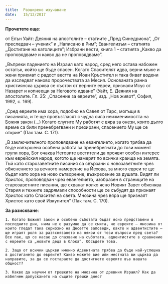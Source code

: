 ```yaml
---
title:  Разширено изучаване
date:   15/12/2017
---
```


**Прочетете още**:

от Елън Уайт: Деяния на апостолите – статиите „Пред Синедриона“, „От преследвач – ученик” и „Написано в Рим”; Евангелизъм – статията „Достигане на католиците”; Избрани вести, книга 1 – статията „Какво да проповядваме и какво да не проповядваме”.

„Въпреки падението на Израил като народ, сред него остава набожен остатък, който ще бъде спасен. Когато Спасителят идва, верни мъже и жени приемат с радост вестта на Йоан Кръстител и така биват водени да изследват наново пророчествата за Месия. Основаната ранна християнска църква се състои от верните евреи, признали Исус от Назарет и копнеещи за Неговото идване” (Уайт, Е. Деяния на апостолите. Гл. 35: „Спасение за евреите“, изд. „Нов живот“, София, 1992, с. 169).

„Сред евреите има хора, подобно на Савел от Тарс, могъщи в писанията, и те ще провъзгласят с чудна сила неизменимостта на Божия закон (...) Когато слугите Му работят с вяра за онези, които дълго време са били пренебрегвани и презирани, спасението Му ще се открие” (Пак там. С. 171).

„В заключителното проповядване на евангелието, когато трябва да бъде извършена особена работа за пренебрегнати до този момент групи хора, Бог очаква Неговите вестители да проявят особен интерес към еврейския народ, когото ще намерят по всички краища на земята. Тъй като старозаветните писания са свързани с новозаветните чрез обяснението за вечното намерение на Йехова, за много евреи те ще бъдат като зора на ново сътворение, възкресение за душата. Видят ли Христос, проповядван чрез евангелието, изобразен в страниците на старозаветните писания, ще схванат колко ясно Новият Завет обяснява Стария и техните задрямали способности ще се събудят да признаят Христос като Спасител на света. Мнозина чрез вяра ще признаят Христос като свой Изкупител“ (Пак там. С. 170).

**За разискване**:

`1. Когато Божият закон и особено съботата бъдат ясно представени в последните дни, нима не е разумно да се смята, че евреите – мнозина от които гледат така сериозно на Десетте заповеди, както и адвентистите – ще играят роля за разясняването на някои от тези въпроси пред света? Все пак, що се касае до спазване на съботата, адвентистите в сравнение с евреите са „новите деца в блока“. Обсъдете това.`

`2. Защо от всички църкви именно Адвентната трябва да бъде най-успешна в достигането до евреите? Какво можете вие или местната ви църква да направите, за да се постараете да достигнете евреите във вашата общност?`

`3. Какво да научим от грешките на мнозина от древния Израил? Как да избегнем допускането на същите грешки днес?`